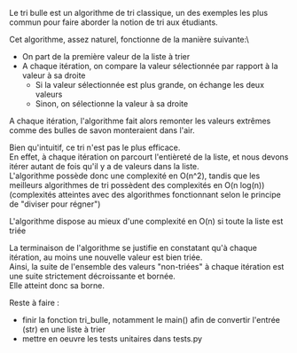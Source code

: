Le tri bulle est un algorithme de tri classique, un des exemples les plus commun pour faire aborder la notion de tri aux étudiants.

Cet algorithme, assez naturel, fonctionne de la manière suivante:\
- On part de la première valeur de la liste à trier
- A chaque itération, on compare la valeur sélectionnée par rapport à la valeur à sa droite
    - Si la valeur sélectionnée est plus grande, on échange les deux valeurs
    - Sinon, on sélectionne la valeur à sa droite

A chaque itération, l'algorithme fait alors remonter les valeurs extrêmes comme des bulles de savon monteraient dans l'air.

Bien qu'intuitif, ce tri n'est pas le plus efficace.\
En effet, à chaque itération on parcourt l'entièreté de la liste, et nous devons itérer autant de fois qu'il y a de valeurs dans la liste.\
L'algorithme possède donc une complexité en O(n^2), tandis que les meilleurs algorithmes de tri possèdent des complexités en O(n log(n)) (complexités atteintes avec des algorithmes fonctionnant selon le principe de "diviser pour régner")

L'algorithme dispose au mieux d'une complexité en O(n) si toute la liste est triée

La terminaison de l'algorithme se justifie en constatant qu'à chaque itération, au moins une nouvelle valeur est bien triée.\
Ainsi, la suite de l'ensemble des valeurs "non-triées" à chaque itération est une suite strictement décroissante et bornée.\
Elle atteint donc sa borne.

Reste à faire :
- finir la fonction tri_bulle, notamment le main() afin de convertir l'entrée (str) en une liste à trier
- mettre en oeuvre les tests unitaires dans tests.py